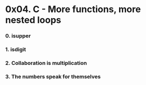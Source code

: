 # 0x04. C - More functions, more nested loops

### 0. isupper

### 1. isdigit

### 2. Collaboration is multiplication

### 3. The numbers speak for themselves


